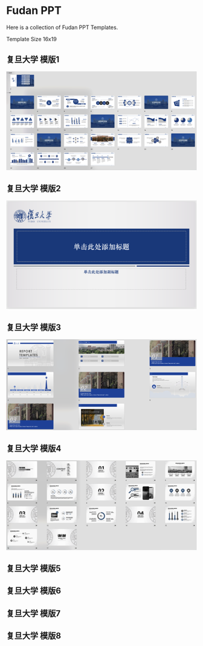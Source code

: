 # Fudan PPT
Here is a collection of Fudan PPT Templates.

Template Size 16x19

## 复旦大学 模版1
![Alt text](复旦大学模版1.png)


## 复旦大学 模版2
![Alt text](复旦大学模版2.png)


## 复旦大学 模版3
![Alt text](复旦大学模版3.png)

## 复旦大学 模版4
![Alt text](复旦大学模版4.png)

## 复旦大学 模版5

## 复旦大学 模版6

## 复旦大学 模版7

## 复旦大学 模版8



